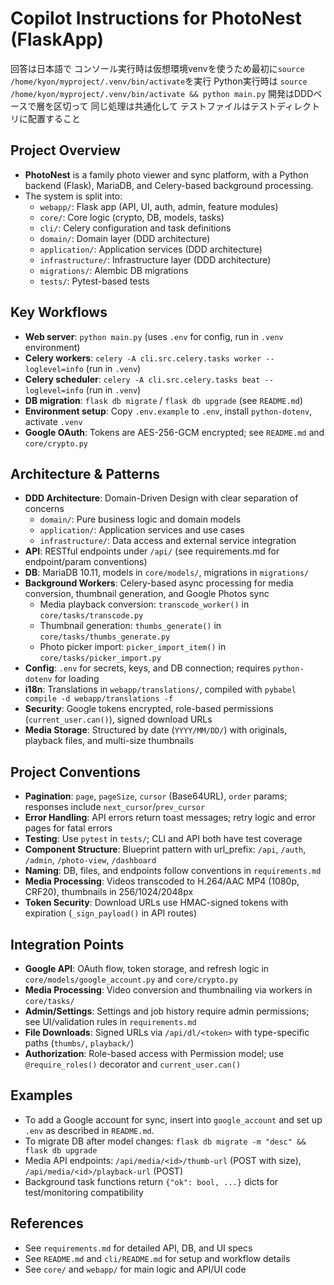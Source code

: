 # Copilot Instructions for PhotoNest (FlaskApp)
回答は日本語で
コンソール実行時は仮想環境venvを使うため最初に`source /home/kyon/myproject/.venv/bin/activate`を実行
Python実行時は `source /home/kyon/myproject/.venv/bin/activate && python main.py`
開発はDDDベースで層を区切って
同じ処理は共通化して
テストファイルはテストディレクトリに配置すること



## Project Overview
- **PhotoNest** is a family photo viewer and sync platform, with a Python backend (Flask), MariaDB, and Celery-based background processing.
- The system is split into:
  - `webapp/`: Flask app (API, UI, auth, admin, feature modules)
  - `core/`: Core logic (crypto, DB, models, tasks)
  - `cli/`: Celery configuration and task definitions
  - `domain/`: Domain layer (DDD architecture)
  - `application/`: Application services (DDD architecture)
  - `infrastructure/`: Infrastructure layer (DDD architecture)
  - `migrations/`: Alembic DB migrations
  - `tests/`: Pytest-based tests

## Key Workflows
- **Web server**: `python main.py` (uses `.env` for config, run in `.venv` environment)
- **Celery workers**: `celery -A cli.src.celery.tasks worker --loglevel=info` (run in `.venv`)
- **Celery scheduler**: `celery -A cli.src.celery.tasks beat --loglevel=info` (run in `.venv`)
- **DB migration**: `flask db migrate` / `flask db upgrade` (see `README.md`)
- **Environment setup**: Copy `.env.example` to `.env`, install `python-dotenv`, activate `.venv`
- **Google OAuth**: Tokens are AES-256-GCM encrypted; see `README.md` and `core/crypto.py`

## Architecture & Patterns
- **DDD Architecture**: Domain-Driven Design with clear separation of concerns
  - `domain/`: Pure business logic and domain models
  - `application/`: Application services and use cases
  - `infrastructure/`: Data access and external service integration
- **API**: RESTful endpoints under `/api/` (see requirements.md for endpoint/param conventions)
- **DB**: MariaDB 10.11, models in `core/models/`, migrations in `migrations/`
- **Background Workers**: Celery-based async processing for media conversion, thumbnail generation, and Google Photos sync
  - Media playback conversion: `transcode_worker()` in `core/tasks/transcode.py`
  - Thumbnail generation: `thumbs_generate()` in `core/tasks/thumbs_generate.py`
  - Photo picker import: `picker_import_item()` in `core/tasks/picker_import.py`
- **Config**: `.env` for secrets, keys, and DB connection; requires `python-dotenv` for loading
- **i18n**: Translations in `webapp/translations/`, compiled with `pybabel compile -d webapp/translations -f`
- **Security**: Google tokens encrypted, role-based permissions (`current_user.can()`), signed download URLs
- **Media Storage**: Structured by date (`YYYY/MM/DD/`) with originals, playback files, and multi-size thumbnails

## Project Conventions
- **Pagination**: `page`, `pageSize`, `cursor` (Base64URL), `order` params; responses include `next_cursor`/`prev_cursor`
- **Error Handling**: API errors return toast messages; retry logic and error pages for fatal errors
- **Testing**: Use `pytest` in `tests/`; CLI and API both have test coverage
- **Component Structure**: Blueprint pattern with url_prefix: `/api`, `/auth`, `/admin`, `/photo-view`, `/dashboard`
- **Naming**: DB, files, and endpoints follow conventions in `requirements.md`
- **Media Processing**: Videos transcoded to H.264/AAC MP4 (1080p, CRF20), thumbnails in 256/1024/2048px
- **Token Security**: Download URLs use HMAC-signed tokens with expiration (`_sign_payload()` in API routes)

## Integration Points
- **Google API**: OAuth flow, token storage, and refresh logic in `core/models/google_account.py` and `core/crypto.py`
- **Media Processing**: Video conversion and thumbnailing via workers in `core/tasks/`
- **Admin/Settings**: Settings and job history require admin permissions; see UI/validation rules in `requirements.md`
- **File Downloads**: Signed URLs via `/api/dl/<token>` with type-specific paths (`thumbs/`, `playback/`)
- **Authorization**: Role-based access with Permission model; use `@require_roles()` decorator and `current_user.can()`

## Examples
- To add a Google account for sync, insert into `google_account` and set up `.env` as described in `README.md`.
- To migrate DB after model changes: `flask db migrate -m "desc" && flask db upgrade`
- Media API endpoints: `/api/media/<id>/thumb-url` (POST with size), `/api/media/<id>/playback-url` (POST)
- Background task functions return `{"ok": bool, ...}` dicts for test/monitoring compatibility

## References
- See `requirements.md` for detailed API, DB, and UI specs
- See `README.md` and `cli/README.md` for setup and workflow details
- See `core/` and `webapp/` for main logic and API/UI code
